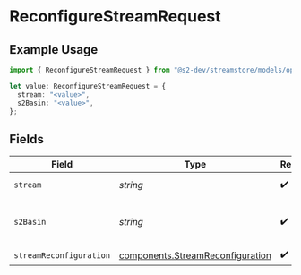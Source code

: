 # ReconfigureStreamRequest

## Example Usage

```typescript
import { ReconfigureStreamRequest } from "@s2-dev/streamstore/models/operations";

let value: ReconfigureStreamRequest = {
  stream: "<value>",
  s2Basin: "<value>",
};
```

## Fields

| Field                                                                                | Type                                                                                 | Required                                                                             | Description                                                                          |
| ------------------------------------------------------------------------------------ | ------------------------------------------------------------------------------------ | ------------------------------------------------------------------------------------ | ------------------------------------------------------------------------------------ |
| `stream`                                                                             | *string*                                                                             | :heavy_check_mark:                                                                   | Stream name.                                                                         |
| `s2Basin`                                                                            | *string*                                                                             | :heavy_check_mark:                                                                   | Basin name for basin-specific endpoints                                              |
| `streamReconfiguration`                                                              | [components.StreamReconfiguration](../../models/components/streamreconfiguration.md) | :heavy_check_mark:                                                                   | N/A                                                                                  |